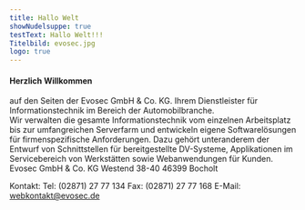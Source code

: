 ```yaml
---
title: Hallo Welt
showNudelsuppe: true
testText: Hallo Welt!!!
Titelbild: evosec.jpg
logo: true
---
```


#### Herzlich Willkommen
auf den Seiten der Evosec GmbH & Co. KG. Ihrem Dienstleister für Informationstechnik im Bereich der Automobilbranche. 
<br>
Wir verwalten die gesamte Informationstechnik vom einzelnen Arbeitsplatz bis zur umfangreichen Serverfarm und entwickeln eigene Softwarelösungen für firmenspezifische Anforderungen. 
Dazu gehört unteranderem der Entwurf von Schnittstellen für bereitgestellte DV-Systeme, Applikationen im Servicebereich von Werkstätten sowie Webanwendungen für Kunden.
<br>
Evosec GmbH & Co. KG
Westend 38-40
46399 Bocholt

Kontakt:
Tel: (02871) 27 77 134
Fax: (02871) 27 77 168
E-Mail: webkontakt@evosec.de

